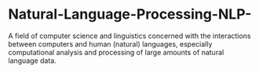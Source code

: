 # Natural-Language-Processing-NLP-
A field of computer science and linguistics concerned with the interactions between computers and human (natural) languages, especially computational analysis and processing of large amounts of natural language data.
